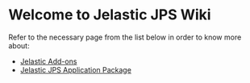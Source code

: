 # Welcome to Jelastic JPS Wiki

Refer to the necessary page from the list below in order to know more about:
- [Jelastic Add-ons](https://github.com/JelasticJPS/jpswiki/wiki/Jelastic-Addons)
- [Jelastic JPS Application Package](https://github.com/JelasticJPS/jpswiki/wiki/Jelastic-JPS-Application-Package)
